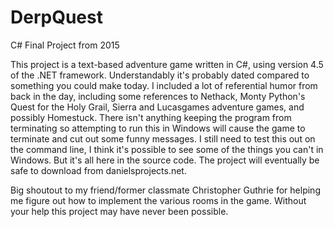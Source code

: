 # DerpQuest
C# Final Project from 2015

This project is a text-based adventure game written in C#, using version 4.5 of the .NET framework. Understandably it's probably dated compared to something you could make today.
I included a lot of referential humor from back in the day, including some references to Nethack, Monty Python's Quest for the Holy Grail, Sierra and Lucasgames adventure games, and 
possibly Homestuck. There isn't anything keeping the program from terminating so attempting to run this in Windows will cause the game to terminate and cut out some funny messages. I 
still need to test this out on the command line, I think it's possible to see some of the things you can't in Windows. But it's all here in the source code. The project will eventually be safe to 
download from danielsprojects.net.

Big shoutout to my friend/former classmate Christopher Guthrie for helping me figure out how to implement the various rooms in the game. Without your help this project may have never been possible.
